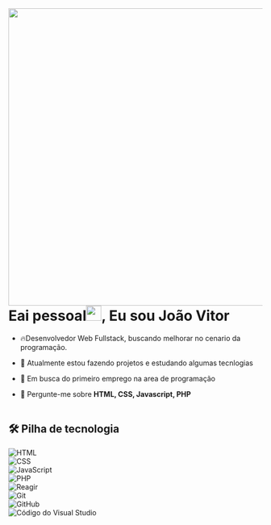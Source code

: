 <img align="right" height="590em" src="https://raw.githubusercontent.com/gist/JoaoVitorHz/bbd76d9d7839acaf2e648ee4947ad0d6/raw/0663f4ce2cd9dc7dcac6642139993b308a85843b/githubcard.svg"/>
<h1 align="left">Eai pessoal<img src="https://raw.githubusercontent.com/kaueMarques/kaueMarques/master/hi.gif" width="30px">, Eu sou João Vitor</h1 >

- 🔥Desenvolvedor Web Fullstack, buscando melhorar no cenario da programação.

- 🔭 Atualmente estou fazendo projetos e estudando algumas tecnlogias 

- 🔎 Em busca do primeiro emprego na area de programação 
<!-- 👨‍💻 Todos os meus projetos estão disponíveis em [ maykbrito.dev ](https://maykbrito.dev) -->

- 💬 Pergunte-me sobre **HTML, CSS, Javascript, PHP** 
<br><br>
##  🛠   Pilha de tecnologia
![ HTML ](https://img.shields.io/badge/-HTML-05122A?style=flat&logo=HTML5)  
![ CSS ](https://img.shields.io/badge/-CSS-05122A?style=flat&logo=CSS3&logoColor=1572B6)  
![ JavaScript ](https://img.shields.io/badge/-JavaScript-05122A?style=flat&logo=javascript)  
![ PHP ](https://img.shields.io/badge/-PHP-05122A?style=flat&logo=PHP&logoColor=)  
![ Reagir ](https://img.shields.io/badge/-React-05122A?style=flat&logo=react)  
![ Git ](https://img.shields.io/badge/-Git-05122A?style=flat&logo=git)  
![ GitHub ](https://img.shields.io/badge/-GitHub-05122A?style=flat&logo=github)  
![ Código do Visual Studio ](https://img.shields.io/badge/-Visual%20Studio%20Code-05122A?style=flat&logo=visual-studio-code&logoColor=007ACC)  
<br><br>

